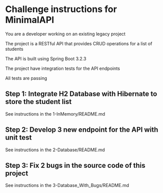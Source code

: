 # Challenge instructions for MinimalAPI

You are a developer working on an existing legacy project

The project is a RESTful API that provides CRUD operations for a list of students

The API is built using Spring Boot 3.2.3

The project have integration tests for the API endpoints

All tests are passing

## Step 1: Integrate H2 Database with Hibernate to store the student list

See instructions in the 1-InMemory/README.md

## Step 2: Develop 3 new endpoint for the API with unit test

See instructions in the 2-Database/README.md

## Step 3: Fix 2 bugs in the source code of this project

See instructions in the 3-Database_With_Bugs/README.md
